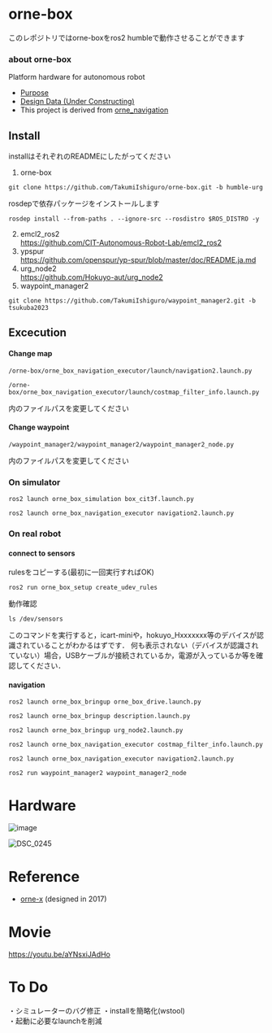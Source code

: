 
# orne-box
このレポジトリではorne-boxをros2 humbleで動作させることができます

### about orne-box
Platform hardware for autonomous robot

* [Purpose](https://github.com/open-rdc/orne_box/wiki/Initial-Purpose)
* [Design Data (Under Constructing)](https://drive.google.com/drive/folders/1FTzKjHyfmug_UDPVUtk7wh9Z_zvEPqiV?usp=sharing)
* This project is derived from [orne_navigation](https://github.com/open-rdc/orne_navigation)  

## Install
installはそれぞれのREADMEにしたがってください
1. orne-box
```
git clone https://github.com/TakumiIshiguro/orne-box.git -b humble-urg
```
rosdepで依存パッケージをインストールします
```
rosdep install --from-paths . --ignore-src --rosdistro $ROS_DISTRO -y
```
2. emcl2_ros2  
https://github.com/CIT-Autonomous-Robot-Lab/emcl2_ros2
3. ypspur  
https://github.com/openspur/yp-spur/blob/master/doc/README.ja.md
4. urg_node2  
https://github.com/Hokuyo-aut/urg_node2
5. waypoint_manager2  
```
git clone https://github.com/TakumiIshiguro/waypoint_manager2.git -b tsukuba2023
```  
## Excecution
#### Change map
```
/orne-box/orne_box_navigation_executor/launch/navigation2.launch.py
```
```  
/orne-box/orne_box_navigation_executor/launch/costmap_filter_info.launch.py
```  
内のファイルパスを変更してください
#### Change waypoint
```
/waypoint_manager2/waypoint_manager2/waypoint_manager2_node.py
```  
内のファイルパスを変更してください  

### On simulator
```
ros2 launch orne_box_simulation box_cit3f.launch.py
```
```
ros2 launch orne_box_navigation_executor navigation2.launch.py
```  

### On real robot
#### connect to sensors
rulesをコピーする(最初に一回実行すればOK)
```
ros2 run orne_box_setup create_udev_rules
```
動作確認
```
ls /dev/sensors
```
このコマンドを実行すると，icart-miniや，hokuyo_Hxxxxxxx等のデバイスが認識されていることがわかるはずです． 何も表示されない（デバイスが認識されていない）場合，USBケーブルが接続されているか，電源が入っているか等を確認してください．  
#### navigation
```
ros2 launch orne_box_bringup orne_box_drive.launch.py
```
```
ros2 launch orne_box_bringup description.launch.py
```
```
ros2 launch orne_box_bringup urg_node2.launch.py
```
```
ros2 launch orne_box_navigation_executor costmap_filter_info.launch.py
```
```
ros2 launch orne_box_navigation_executor navigation2.launch.py
```
```
ros2 run waypoint_manager2 waypoint_manager2_node
```  

# Hardware
![image](https://user-images.githubusercontent.com/5755200/76318342-eb89c780-6320-11ea-900b-02a052fb53ae.png)

![DSC_0245](https://user-images.githubusercontent.com/5755200/80554308-b0923f00-8a07-11ea-80c8-d2e2097a1d2a.jpg)

# Reference
* [orne-x](https://drive.google.com/drive/folders/1ViINGsmbruIFg-iK9aN-tVQHTLGuMvhR?usp=sharing) (designed in 2017)  

# Movie  
https://youtu.be/aYNsxiJAdHo  

# To Do
・シミュレーターのバグ修正
・installを簡略化(wstool)  
・起動に必要なlaunchを削減  



